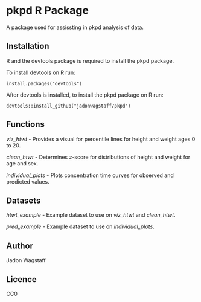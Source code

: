 # pkpd R Package

A package used for assissting in pkpd analysis of data.

## Installation

R and the devtools package is required to install the pkpd package.

To install devtools on R run:

```
install.packages("devtools")
```

After devtools is installed, to install the pkpd package on R run:

```
devtools::install_github("jadonwagstaff/pkpd")
```

## Functions

*viz_htwt* - Provides a visual for percentile lines for height and weight ages 0 to 20.

*clean_htwt* - Determines z-score for distributions of height and weight for age and sex.

*individual_plots* - Plots concentration time curves for observed and predicted values.

### 

## Datasets

*htwt_example* - Example dataset to use on *viz_htwt* and *clean_htwt*.

*pred_example* - Example dataset to use on *individual_plots*.

## Author
Jadon Wagstaff

## Licence
CC0


